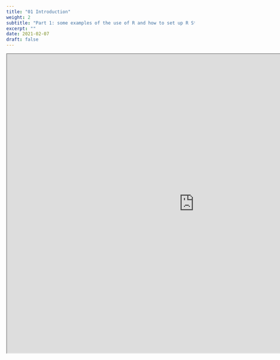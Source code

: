 ```yaml
---
title: "01 Introduction"
weight: 2
subtitle: "Part 1: some examples of the use of R and how to set up R Studio"
excerpt: ""
date: 2021-02-07
draft: false
---
```


<iframe src="https://lextuga007.github.io/intro_r/01-workshop_intro.html#1" width="1000" height="800" loading="lazy" allowfullscreen></iframe> <script>fitvids('.shareagain', {players: 'iframe'});</script>
